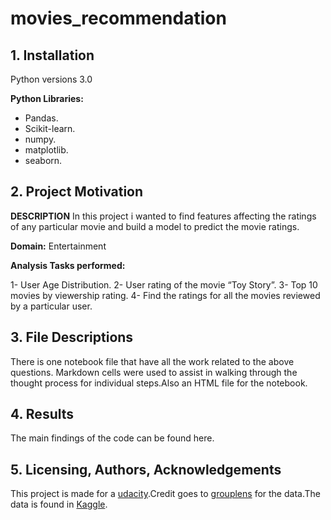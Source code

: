 # movies_recommendation

## 1. Installation
Python versions 3.0

**Python Libraries:**
- Pandas.
- Scikit-learn.
- numpy.
- matplotlib.
- seaborn.

## 2. Project Motivation
**DESCRIPTION**
In this project i wanted to find features affecting the ratings of any particular movie and build a model to predict the movie ratings.

**Domain:** Entertainment

**Analysis Tasks performed:**

  1- User Age Distribution.
  2- User rating of the movie “Toy Story”.
  3- Top 10 movies by viewership rating.
  4- Find the ratings for all the movies reviewed by a particular user.

## 3. File Descriptions
There is one notebook file that have all the work related to the above questions. Markdown cells were used to assist in walking through the thought process for individual steps.Also an HTML file for the notebook.

## 4. Results
The main findings of the code can be found here.

## 5. Licensing, Authors, Acknowledgements
This project is made for a [udacity](udacity.com).Credit goes to [grouplens](grouplens.org) for the data.The data is found in [Kaggle](www.kaggle.com/grouplens/datasets).
